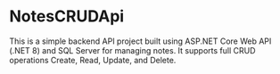 # NotesCRUDApi
This is a simple backend API project built using ASP.NET Core Web API (.NET 8) and SQL Server for managing notes. It supports full CRUD operations  Create, Read, Update, and Delete.
